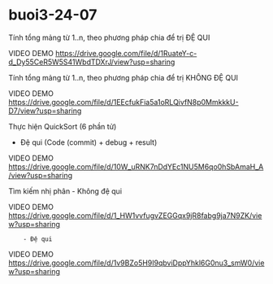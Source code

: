 # buoi3-24-07
Tính tổng mảng từ 1..n, theo phương pháp chia để trị ĐỆ QUI

VIDEO DEMO https://drive.google.com/file/d/1RuateY-c-d_Dy55CeR5W5S41WbdTDXrJ/view?usp=sharing

Tính tổng mảng từ 1..n, theo phương pháp chia để trị KHÔNG ĐỆ QUI

VIDEO DEMO https://drive.google.com/file/d/1EEcfukFia5a1oRLQivfN8p0MmkkkU-D7/view?usp=sharing

 Thực hiện QuickSort (6 phần tử)
 
- Đệ qui (Code (commit) + debug + result)

VIDEO DEMO https://drive.google.com/file/d/10W_uRNK7nDdYEc1NU5M6qo0hSbAmaH_A/view?usp=sharing

Tìm kiếm nhị phân
	- Không đệ qui
 
VIDEO DEMO https://drive.google.com/file/d/1_HW1vvfugvZEGGqx9jR8fabg9ja7N9ZK/view?usp=sharing

        - Đệ qui
 
VIDEO DEMO https://drive.google.com/file/d/1v9BZo5H9I9qbviDppYhkl6G0nu3_smW0/view?usp=sharing
